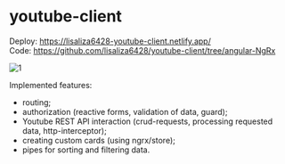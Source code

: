 # youtube-client
Deploy: https://lisaliza6428-youtube-client.netlify.app/ <br>
Code: https://github.com/lisaliza6428/youtube-client/tree/angular-NgRx <br>

![1](https://user-images.githubusercontent.com/87124701/184853297-526360fb-32d3-49c0-9c52-9febe9c0fe5e.JPG)

Implemented features:
- routing;
- authorization (reactive forms, validation of data, guard);
- Youtube REST API interaction (crud-requests, processing requested data, http-interceptor);
- creating custom cards (using ngrx/store);
- pipes for sorting and filtering data.
